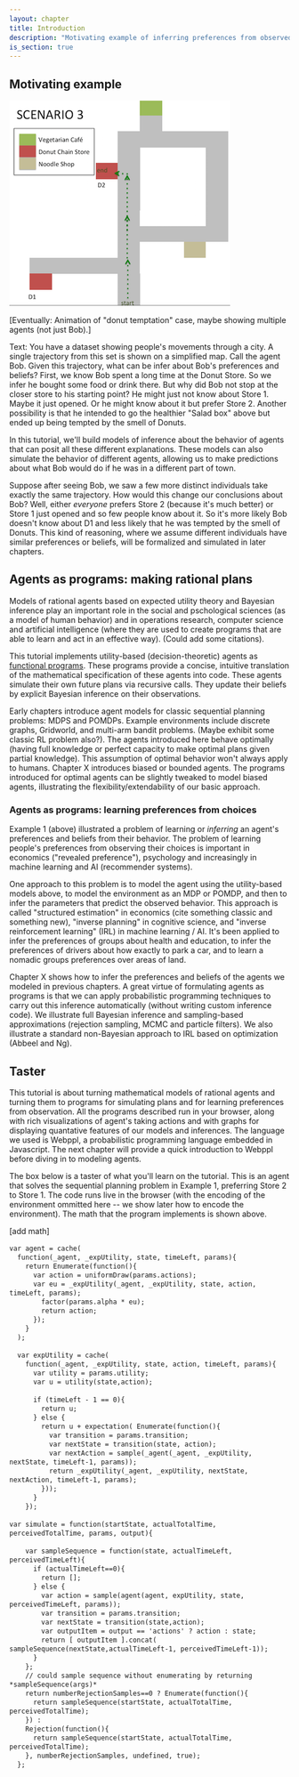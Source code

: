 ```yaml
---
layout: chapter
title: Introduction
description: "Motivating example of inferring preferences from observed choices. Introduce utility-based, decision-theoretic agents implementing as programs. Introduce inference of preferences by inverting the agent models. Taster of a Webppl agent model"
is_section: true
---
```


## Motivating example
![picture](https://github.com/agentmodels/agentmodels.org/blob/gh-pages/assets/img/ch1_donut_tempt_small.png)

[Eventually: Animation of "donut temptation" case, maybe showing multiple agents (not just Bob).]

Text: You have a dataset showing people's movements through a city. A single trajectory from this set is shown on a simplified map. Call the agent Bob. Given this trajectory, what can be infer about Bob's preferences and beliefs? First, we know Bob spent a long time at the Donut Store. So we infer he bought some food or drink there. But why did Bob not stop at the closer store to his starting point? He might just not know about Store 1. Maybe it just opened. Or he might know about it but prefer Store 2. Another possibility is that he intended to go the healthier "Salad box" above but ended up being tempted by the smell of Donuts.

In this tutorial, we'll build models of inference about the behavior of agents that can posit all these different explanations. These models can also simulate the behavior of different agents, allowing us to make predictions about what Bob would do if he was in a different part of town.

Suppose after seeing Bob, we saw a few more distinct individuals take exactly the same trajectory. How would this change our conclusions about Bob? Well, either *everyone* prefers Store 2 (because it's much better) or Store 1 just opened and so few people know about it. So it's more likely Bob doesn't know about D1 and less likely that he was tempted by the smell of Donuts. This kind of reasoning, where we assume different individuals have similar preferences or beliefs, will be formalized and simulated in later chapters.

## Agents as programs: making rational plans
Models of rational agents based on expected utility theory and Bayesian inference play an important role in the social and pschological sciences (as a model of human behavior) and in operations research, computer science and artificial intelligence (where they are used to create programs that are able to learn and act in an effective way). (Could add some citations). 

This tutorial implements utility-based (decision-theoretic) agents as [functional programs](wiki_FP_link). These programs provide a concise, intuitive translation of the mathematical specification of these agents into code. These agents simulate their own future plans via recursive calls. They update their beliefs by explicit Bayesian inference on their observations. 

Early chapters introduce agent models for classic sequential planning problems: MDPS and POMDPs. Example environments include discrete graphs, Gridworld, and multi-arm bandit problems. (Maybe exhibit some classic RL problem also?). The agents introduced here behave optimally (having full knowledge or perfect capacity to make optimal plans given partial knowledge). This assumption of optimal behavior won't always apply to humans. Chapter X introduces biased or bounded agents. The programs introduced for optimal agents can be slightly tweaked to model biased agents, illustrating the flexibility/extendability of our basic approach.

### Agents as programs: learning preferences from choices
Example 1 (above) illustrated a problem of learning or *inferring* an agent's preferences and beliefs from their behavior. The problem of learning people's preferences from observing their choices is important in economics ("revealed preference"), psychology and increasingly in machine learning and AI (recommender systems).

One approach to this problem is to model the agent using the utility-based models above, to model the environment as an MDP or POMDP, and then to infer the parameters that predict the observed behavior. This approach is called "structured estimation" in economics (cite something classic and something new), "inverse planning" in cognitive science, and "inverse reinforcement learning" (IRL) in machine learning / AI. It's been applied to infer the preferences of groups about health and education, to infer the preferences of drivers about how exactly to park a car, and to learn a nomadic groups preferences over areas of land.

Chapter X shows how to infer the preferences and beliefs of the agents we modeled in previous chapters. A great virtue of formulating agents as programs is that we can apply probabilistic programming techniques to carry out this inference automatically (without writing custom inference code). We illustrate full Bayesian inference and sampling-based approximations (rejection sampling, MCMC and particle filters). We also illustrate a standard non-Bayesian approach to IRL based on optimization (Abbeel and Ng). 


## Taster
This tutorial is about turning mathematical models of rational agents and turning them to programs for simulating plans and for learning preferences from observation. All the programs described run in your browser, along with rich visualizations of agent's taking actions and with graphs for displaying quantative features of our models and inferences. The language we used is Webppl, a probabilistic programming language embedded in Javascript. The next chapter will provide a quick introduction to Webppl before diving in to modeling agents.

<!-- simple example of code box that's easy to read for everyone -->
<!-- WebPPL, ADD PICTURE OF BOB'S PATH -->

The box below is a taster of what you'll learn on the tutorial. This is an agent that solves the sequential planning problem in Example 1, preferring Store 2 to Store 1. The code runs live in the browser (with the encoding of the environment ommitted here -- we show later how to encode the environment). The math that the program implements is shown above.

[add math]


~~~~
var agent = cache(
  function(_agent, _expUtility, state, timeLeft, params){
    return Enumerate(function(){
      var action = uniformDraw(params.actions);
      var eu = _expUtility(_agent, _expUtility, state, action, timeLeft, params);    
        factor(params.alpha * eu);
        return action;
      });
    }
  );
  
  var expUtility = cache(
    function(_agent, _expUtility, state, action, timeLeft, params){
      var utility = params.utility;
      var u = utility(state,action);
      
      if (timeLeft - 1 == 0){
        return u;
      } else {                     
        return u + expectation( Enumerate(function(){
          var transition = params.transition;
          var nextState = transition(state, action); 
          var nextAction = sample(_agent(_agent, _expUtility, nextState, timeLeft-1, params));
          return _expUtility(_agent, _expUtility, nextState, nextAction, timeLeft-1, params);  
        }));
      }                      
    });

var simulate = function(startState, actualTotalTime, perceivedTotalTime, params, output){

    var sampleSequence = function(state, actualTimeLeft, perceivedTimeLeft){
      if (actualTimeLeft==0){
        return [];
      } else {
        var action = sample(agent(agent, expUtility, state, perceivedTimeLeft, params));
        var transition = params.transition;
        var nextState = transition(state,action);
        var outputItem = output == 'actions' ? action : state;
        return [ outputItem ].concat( sampleSequence(nextState,actualTimeLeft-1, perceivedTimeLeft-1));
      }
    };
    // could sample sequence without enumerating by returning *sampleSequence(args)*
    return numberRejectionSamples==0 ? Enumerate(function(){
      return sampleSequence(startState, actualTotalTime, perceivedTotalTime); 
    }) : 
    Rejection(function(){
      return sampleSequence(startState, actualTotalTime, perceivedTotalTime); 
    }, numberRejectionSamples, undefined, true);
  };
  
~~~~
